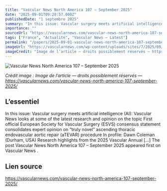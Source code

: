 ```yaml
---
title: "Vascular News North America 107 – September 2025"
date: "2025-09-01T09:28:57.000Z"
publishedDate: "1 septembre 2025"
summary: "In this issue: Vascular surgery meets artificial intelligence (AI): Vascular News looks at some of the latest research and opinion on the topic First official European Society for Vascular Surgery (ESVS) consensus statement consolidates expert opinion on &#8220;truly novel&#8221; ascending thoracic endovascular aortic repair (aTEVAR) procedure In profile: Dawn Coleman (Durham, USA) Research highlights from the 2025 Vascular Annual [&#8230;] The post Vascular News North America 107 – September 2025 appeared first on Vascular News ."
importance: ""
sourceUrl: "https://vascularnews.com/vascular-news-north-america-107-september-2025/"
tags: ["France", "Actualité", "Vascular News — Latest"]
permalink: "/papers/2025-09-01-vascular-news-north-america-107-september-2025"
imageUrl: "https://vascularnews.com/wp-content/uploads/sites/7/2025/09/VN107-North-America-cover.png"
imageCredit: "Image de l’article — droits possiblement réservés — https://vascularnews.com/vascular-news-north-america-107-september-2025/"
---
```


![Vascular News North America 107 – September 2025](https://vascularnews.com/wp-content/uploads/sites/7/2025/09/VN107-North-America-cover.png)

*Crédit image : Image de l’article — droits possiblement réservés — https://vascularnews.com/vascular-news-north-america-107-september-2025/*

## L’essentiel

In this issue: Vascular surgery meets artificial intelligence (AI): Vascular News looks at some of the latest research and opinion on the topic First official European Society for Vascular Surgery (ESVS) consensus statement consolidates expert opinion on &#8220;truly novel&#8221; ascending thoracic endovascular aortic repair (aTEVAR) procedure In profile: Dawn Coleman (Durham, USA) Research highlights from the 2025 Vascular Annual [&#8230;] The post Vascular News North America 107 – September 2025 appeared first on Vascular News .

## Lien source

https://vascularnews.com/vascular-news-north-america-107-september-2025/
